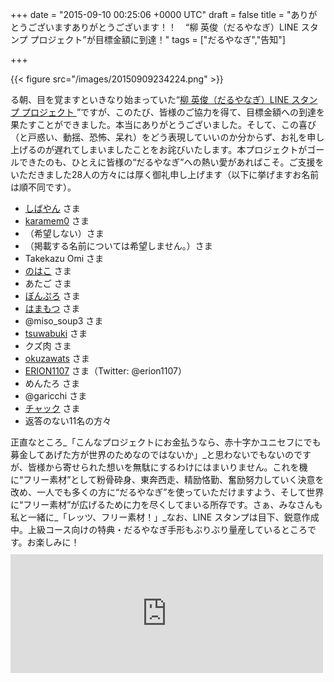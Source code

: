 
+++
date = "2015-09-10 00:25:06 +0000 UTC"
draft = false
title = "ありがとうございますありがとうございます！！　“柳 英俊（だるやなぎ）LINE スタンプ プロジェクト”が目標金額に到達！"
tags = ["だるやなぎ","告知"]

+++


{{< figure src="/images/20150909234224.png"  >}}

る朝、目を覚ますといきなり始まっていた“<a href="https://motion-gallery.net/projects/daruyanagi">柳 英俊（だるやなぎ）LINE スタンプ プロジェクト </a>”ですが、このたび、皆様のご協力を得て、目標金額への到達を果たすことができました。本当にありがとうございました。そして、この喜び（と戸惑い、動揺、恐怖、呆れ）をどう表現していいのか分からず、お礼を申し上げるのが遅れてしまいましたことをお詫びいたします。本プロジェクトがゴールできたのも、ひとえに皆様の“だるやなぎ”への熱い愛があればこそ。ご支援をいただきました28人の方々には厚く御礼申し上げます（以下に挙げますお名前は順不同です）。

<ul>
<li><a href="http://shibayan.jp">しばやん</a> さま</li>
<li><a href="http://twitter.com/karamem0">karamem0</a> さま</li>
<li>（希望しない）さま</li>
<li>（掲載する名前については希望しません。）さま</li>
<li>Takekazu Omi さま</li>
<li><a href="http://nohako.hatenablog.com">のはこ</a> さま</li>
<li>あたご さま</li>
<li><a href="http://bonprosoft.com">ぼんぷろ</a> さま</li>
<li><a href="http://blog.hamamotsu.jp">はまもつ</a> さま</li>
<li>@miso_soup3 さま</li>
<li><a href="http://twitter.com/tsuwabuki_">tsuwabuki</a> さま</li>
<li>クズ肉 さま</li>
<li><a href="http://twitter.com/okuzawats">okuzawats</a> さま</li>
<li><a href="http://erion1107.hatenablog.com">ERION1107</a> さま（Twitter: @erion1107）</li>
<li>めんたろ さま</li>
<li>@garicchi さま</li>
<li><a href="http://aka.ms/chack">チャック</a> さま</li>
<li>返答のない11名の方々</li>
</ul>正直なところ_「こんなプロジェクトにお金払うなら、赤十字かユニセフにでも募金してあげた方が世界のためなのではないか」_と思わないでもないのですが、皆様から寄せられた想いを無駄にするわけにはまいりません。これを機に“フリー素材”として粉骨砕身、東奔西走、精励恪勤、奮励努力していく決意を改め、一人でも多くの方に“だるやなぎ”を使っていただけますよう、そして世界に“フリー素材”が広げるために力を尽くしてまいる所存です。さぁ、みなさんも私と一緒に_「レッツ、フリー素材！」_なお、LINE スタンプは目下、鋭意作成中。上級コース向けの特典・だるやなぎ手形もぶりぶり量産しているところです。お楽しみに！<iframe src="https://hatenablog-parts.com/embed?url=https%3A%2F%2Fblog.daruyanagi.jp%2Fentry%2F2015%2F08%2F19%2F164112" title="助けて！　"柳 英俊（だるやなぎ）LINE スタンプ プロジェクト”が息をしてないの！ - だるろぐ" class="embed-card embed-blogcard" scrolling="no" frameborder="0" style="display: block; width: 100%; height: 190px; max-width: 500px; margin: 10px 0px;"></iframe>


